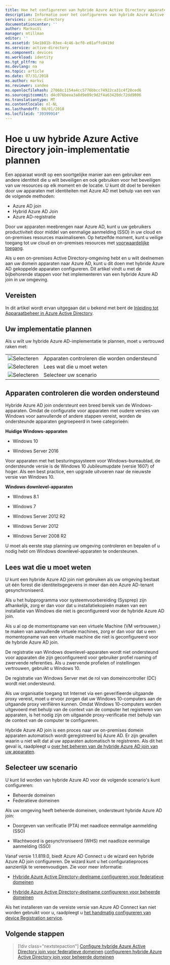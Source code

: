 ```yaml
---
title: Hoe het configureren van hybride Azure Active Directory apparaten gekoppelde | Microsoft Docs
description: Informatie over het configureren van hybride Azure Active Directory verbonden apparaten.
services: active-directory
documentationcenter: ''
author: MarkusVi
manager: mtillman
editor: ''
ms.assetid: 54e1b01b-03ee-4c46-bcf0-e01affc0419d
ms.service: active-directory
ms.component: devices
ms.workload: identity
ms.tgt_pltfrm: na
ms.devlang: na
ms.topic: article
ms.date: 07/31/2018
ms.author: markvi
ms.reviewer: sandeo
ms.openlocfilehash: 27068c1154a4cc5776bbcc74922ca31c4f28ced6
ms.sourcegitcommit: d4c076beea3a8d9e09c9d2f4a63428dc72dd9806
ms.translationtype: MT
ms.contentlocale: nl-NL
ms.lasthandoff: 08/01/2018
ms.locfileid: "39399914"
---
```

# <a name="how-to-plan-your-hybrid-azure-active-directory-join-implementation"></a>Hoe u uw hybride Azure Active Directory join-implementatie plannen

Een apparaat wordt op een soortgelijke manier aan een gebruiker een andere identiteit die u wilt beveiligen en ook gebruiken voor het beveiligen van uw resources op elk moment en de locatie. U kunt dit doel te bereiken door uw apparaten met identiteiten met Azure AD met behulp van een van de volgende methoden:

- Azure AD join
- Hybrid Azure AD Join
- Azure AD-registratie

Door uw apparaten meebrengen naar Azure AD, kunt u uw gebruikers productiviteit door middel van eenmalige aanmelding (SSO) in uw cloud en on-premises resources maximaliseren. Op hetzelfde moment, kunt u veilige toegang tot uw cloud en on-premises resources met [voorwaardelijke toegang](../active-directory-conditional-access-azure-portal.md).

Als u een on-premises Active Directory-omgeving hebt en u wilt deelnemen aan uw domein apparaten naar Azure AD, kunt u dit doen met hybride Azure AD gekoppelde apparaten configureren. Dit artikel vindt u met de bijbehorende stappen voor het implementeren van een hybride Azure AD join in uw omgeving. 


## <a name="prerequisites"></a>Vereisten

In dit artikel wordt ervan uitgegaan dat u bekend met bent de [Inleiding tot Apparaatbeheer in Azure Active Directory](../device-management-introduction.md).


## <a name="plan-your-implementation"></a>Uw implementatie plannen

Als u wilt uw hybride Azure AD-implementatie te plannen, moet u vertrouwd raken met:

|   |   |
|---|---|
|![Selecteren][1]|Apparaten controleren die worden ondersteund|
|![Selecteren][1]|Lees wat die u moet weten|
|![Selecteren][1]|Selecteer uw scenario|


 


## <a name="review-supported-devices"></a>Apparaten controleren die worden ondersteund 

Hybride Azure AD join ondersteunt een breed bereik van de Windows-apparaten. Omdat de configuratie voor apparaten met oudere versies van Windows voor aanvullende of andere stappen vereist, worden de ondersteunde apparaten gegroepeerd in twee categorieën:

**Huidige Windows-apparaten**

- Windows 10
    
- Windows Server 2016


Voor apparaten met het besturingssysteem voor Windows-bureaublad, de ondersteunde versie is de Windows 10 Jubileumupdate (versie 1607) of hoger. Als een best practice, een upgrade uitvoeren naar de nieuwste versie van Windows 10.



 **Windows downlevel-apparaten**

- Windows 8.1
 
- Windows 7

- Windows Server 2012 R2
 
- Windows Server 2012 
 
- Windows Server 2008 R2 


U moet als eerste stap planning uw omgeving controleren en bepalen of u nodig hebt om Windows downlevel-apparaten te ondersteunen.



## <a name="review-things-you-should-know"></a>Lees wat die u moet weten

U kunt een hybride Azure AD join niet gebruiken als uw omgeving bestaat uit één forest die identiteitsgegevens in meer dan één Azure AD-tenant gesynchroniseerd.

Als u het hulpprogramma voor systeemvoorbereiding (Sysprep) zijn afhankelijk, zorg er dan voor dat u installatiekopieën maken van een installatie van Windows die niet is geconfigureerd voor de hybride Azure AD join.

Als u al op de momentopname van een virtuele Machine (VM vertrouwen,) te maken van aanvullende virtuele machines, zorg er dan voor dat u een momentopname van een virtuele machine die niet is geconfigureerd voor de hybride Azure AD join.

De registratie van Windows downlevel-apparaten wordt niet ondersteund voor apparaten die zijn geconfigureerd voor gebruiker profiel roaming of zwervende referenties. Als u zwervende profielen of instellingen vertrouwen, gebruikt u Windows 10.

De registratie van Windows Server met de rol van domeincontroller (DC) wordt niet ondersteund.

Als uw organisatie toegang tot Internet via een geverifieerde uitgaande proxy vereist, moet u ervoor zorgen dat uw Windows 10-computers aan de uitgaande proxy verifiëren kunnen. Omdat Windows 10-computers worden uitgevoerd met behulp van de context van de computer het registreren van apparaten, is het nodig zijn om uitgaande proxy-verificatie met behulp van de context van de computer te configureren.


Hybride Azure AD join is een proces naar uw on-premises domein apparaten automatisch wordt geregistreerd bij Azure AD. Er zijn gevallen waarin u niet wilt dat al uw apparaten automatisch te registreren. Als dit het geval is, raadpleegt u [over het beheren van de hybride Azure AD join van uw apparaten](hybrid-azuread-join-control.md).



## <a name="select-your-scenario"></a>Selecteer uw scenario

U kunt lid worden van hybride Azure AD voor de volgende scenario's kunt configureren:

- Beheerde domeinen
- Federatieve domeinen  



Als uw omgeving heeft beheerde domeinen, ondersteunt hybride Azure AD join:

- Doorgeven van verificatie (PTA) met naadloze eenmalige aanmelding (SSO) 

- Wachtwoord is gesynchroniseerd (WHS) met naadloze eenmalige aanmelding (SSO) 

Vanaf versie 1.1.819.0, biedt Azure AD Connect u de wizard een hybride Azure AD join configureren. De wizard kunt u het configuratieproces aanzienlijk te vereenvoudigen. Zie voor meer informatie:

- [Hybride Azure Active Directory-deelname configureren voor federatieve domeinen](hybrid-azuread-join-federated-domains.md)

- [Hybride Azure Active Directory-deelname configureren voor beheerde domeinen](hybrid-azuread-join-managed-domains.md)


 Als het installeren van de vereiste versie van Azure AD Connect kan niet worden gebruikt voor u, raadpleegt u [het handmatig configureren van device Registration service](../device-management-hybrid-azuread-joined-devices-setup.md). 






## <a name="next-steps"></a>Volgende stappen

> [!div class="nextstepaction"]
> [Configure hybride Azure Active Directory join voor federatieve domeinen](hybrid-azuread-join-federated-domains.md)
> [configureren hybride Azure Active Directory join voor beheerde domeinen](hybrid-azuread-join-managed-domains.md)




<!--Image references-->
[1]: ./media/hybrid-azuread-join-plan/12.png
